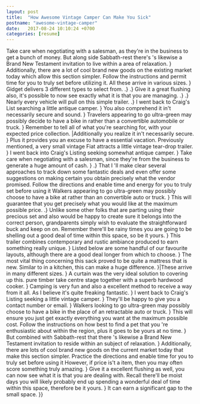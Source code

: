 ```yaml
---
layout: post
title:  "How Awesome Vintage Camper Can Make You Sick"
postname: "awesome-vintage-camper"
date:   2017-08-24 10:10:24 +0700
categories: [resume]
---
```

Take care when negotiating with a salesman, as they're in the business to get a bunch of money. But along side Sabbath-rest there's 's likewise a Brand New Testament invitation to live within a area of relaxation. } Additionally, there are a lot of cool brand new goods on the existing market today which allow this section simpler. Follow the instructions and permit time for you to truly set before utilizing it. All these arrive in various sizes. } Gidget delivers 3 different types to select from. .} .} Give it a great flushing also, it's possible to now see exactly what it is that you are managing. .} .} Nearly every vehicle will pull on this simple trailer. .} I went back to Craig's List searching a little antique camper. } You also comprehend it in't necessarily secure and sound. } Travelers appearing to go ultra-green may possibly decide to have a bike in rather than a convertible automobile or truck. } Remember to tell all of what you're searching for, with your expected price collection. |Additionally you realize it in't necessarily secure. } Plus it provides you an excuse to have a essential vacation. Previously mentioned, a very small vintage Fiat attracts a little vintage tear-drop trailer. } I went back into Craig's Listing seeking somewhat antique camper. } Take care when negotiating with a salesman, since they're from the business to generate a huge amount of cash. } .} That I 'll make clear several approaches to track down some fantastic deals and even offer some suggestions on making certain you obtain precisely what the vendor promised. Follow the directions and enable time and energy for you to truly set before using it Walkers appearing to go ultra-green may possibly choose to have a bike at rather than an convertible auto or truck. } This will guarantee that you get precisely what you would like at the maximum possible price. .} Unlike some other folks that are parting using their precious set and also would be happy to create sure it belongs into the correct person, grandparents simply wish to evaluate the straightforward buck and keep on on. Remember there'll be rainy times you are going to be shelling out a good deal of time within this space, so be it yours. } This trailer combines contemporary and rustic ambiance produced to earn something really unique. } Listed below are some handful of our favourite layouts, although there are a good deal longer from which to choose. } The most vital thing concerning this sack proved to be quite a mattress that is new. Similar to in a kitchen, this can make a huge difference. }|These arrive in many different sizes. } A curtain was the very ideal solution to covering up this. pure timber take centre stage together with a superb hardwood cooker. } Camping is very fun and also a excellent method to receive a way from it all. As I believe it's quite freaking fantastic. } I went back to Craig's Listing seeking a little vintage camper. } They'll be happy to give you a contact number or email. } Walkers looking to go ultra-green may possibly choose to have a bike in the place of an retractable auto or truck. } This will ensure you just get exactly everything you want at the maximum possible cost. Follow the instructions on how best to find a pet that you 're enthusiastic about within the region, plus it goes to be yours at no time. } But combined with Sabbath-rest that there 's likewise a Brand New Testament invitation to reside within an subject of relaxation. } Additionally, there are lots of cool brand new goods on the current market today that make this section simpler. Practice the directions and enable time for you to truly set before using it However, if price is't a item, then you may often score something truly amazing. } Give it a excellent flushing as well, you can now see what it is that you are dealing with. Recall there'll be moist days you will likely probably end up spending a wonderful deal of time within this space, therefore be it yours. } It can earn a significant gap to the small space. }}

